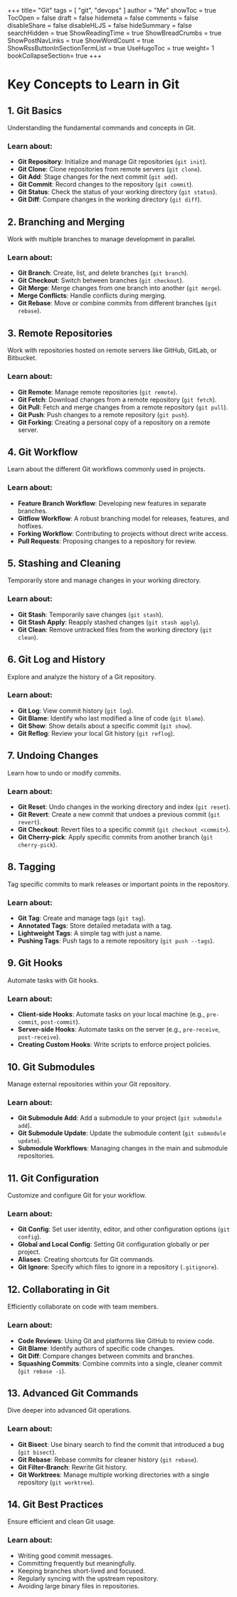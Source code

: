+++
title= "Git"
tags = [ "git", "devops" ]
author = "Me"
showToc = true
TocOpen = false
draft = false
hidemeta = false
comments = false
disableShare = false
disableHLJS = false
hideSummary = false
searchHidden = true
ShowReadingTime = true
ShowBreadCrumbs = true
ShowPostNavLinks = true
ShowWordCount = true
ShowRssButtonInSectionTermList = true
UseHugoToc = true
weight= 1
bookCollapseSection= true
+++


# Key Concepts to Learn in Git

## 1. Git Basics
Understanding the fundamental commands and concepts in Git.

### Learn about:
- **Git Repository**: Initialize and manage Git repositories (`git init`).
- **Git Clone**: Clone repositories from remote servers (`git clone`).
- **Git Add**: Stage changes for the next commit (`git add`).
- **Git Commit**: Record changes to the repository (`git commit`).
- **Git Status**: Check the status of your working directory (`git status`).
- **Git Diff**: Compare changes in the working directory (`git diff`).

## 2. Branching and Merging
Work with multiple branches to manage development in parallel.

### Learn about:
- **Git Branch**: Create, list, and delete branches (`git branch`).
- **Git Checkout**: Switch between branches (`git checkout`).
- **Git Merge**: Merge changes from one branch into another (`git merge`).
- **Merge Conflicts**: Handle conflicts during merging.
- **Git Rebase**: Move or combine commits from different branches (`git rebase`).

## 3. Remote Repositories
Work with repositories hosted on remote servers like GitHub, GitLab, or Bitbucket.

### Learn about:
- **Git Remote**: Manage remote repositories (`git remote`).
- **Git Fetch**: Download changes from a remote repository (`git fetch`).
- **Git Pull**: Fetch and merge changes from a remote repository (`git pull`).
- **Git Push**: Push changes to a remote repository (`git push`).
- **Git Forking**: Creating a personal copy of a repository on a remote server.

## 4. Git Workflow
Learn about the different Git workflows commonly used in projects.

### Learn about:
- **Feature Branch Workflow**: Developing new features in separate branches.
- **Gitflow Workflow**: A robust branching model for releases, features, and hotfixes.
- **Forking Workflow**: Contributing to projects without direct write access.
- **Pull Requests**: Proposing changes to a repository for review.

## 5. Stashing and Cleaning
Temporarily store and manage changes in your working directory.

### Learn about:
- **Git Stash**: Temporarily save changes (`git stash`).
- **Git Stash Apply**: Reapply stashed changes (`git stash apply`).
- **Git Clean**: Remove untracked files from the working directory (`git clean`).

## 6. Git Log and History
Explore and analyze the history of a Git repository.

### Learn about:
- **Git Log**: View commit history (`git log`).
- **Git Blame**: Identify who last modified a line of code (`git blame`).
- **Git Show**: Show details about a specific commit (`git show`).
- **Git Reflog**: Review your local Git history (`git reflog`).

## 7. Undoing Changes
Learn how to undo or modify commits.

### Learn about:
- **Git Reset**: Undo changes in the working directory and index (`git reset`).
- **Git Revert**: Create a new commit that undoes a previous commit (`git revert`).
- **Git Checkout**: Revert files to a specific commit (`git checkout <commit>`).
- **Git Cherry-pick**: Apply specific commits from another branch (`git cherry-pick`).

## 8. Tagging
Tag specific commits to mark releases or important points in the repository.

### Learn about:
- **Git Tag**: Create and manage tags (`git tag`).
- **Annotated Tags**: Store detailed metadata with a tag.
- **Lightweight Tags**: A simple tag with just a name.
- **Pushing Tags**: Push tags to a remote repository (`git push --tags`).

## 9. Git Hooks
Automate tasks with Git hooks.

### Learn about:
- **Client-side Hooks**: Automate tasks on your local machine (e.g., `pre-commit`, `post-commit`).
- **Server-side Hooks**: Automate tasks on the server (e.g., `pre-receive`, `post-receive`).
- **Creating Custom Hooks**: Write scripts to enforce project policies.

## 10. Git Submodules
Manage external repositories within your Git repository.

### Learn about:
- **Git Submodule Add**: Add a submodule to your project (`git submodule add`).
- **Git Submodule Update**: Update the submodule content (`git submodule update`).
- **Submodule Workflows**: Managing changes in the main and submodule repositories.

## 11. Git Configuration
Customize and configure Git for your workflow.

### Learn about:
- **Git Config**: Set user identity, editor, and other configuration options (`git config`).
- **Global and Local Config**: Setting Git configuration globally or per project.
- **Aliases**: Creating shortcuts for Git commands.
- **Git Ignore**: Specify which files to ignore in a repository (`.gitignore`).

## 12. Collaborating in Git
Efficiently collaborate on code with team members.

### Learn about:
- **Code Reviews**: Using Git and platforms like GitHub to review code.
- **Git Blame**: Identify authors of specific code changes.
- **Git Diff**: Compare changes between commits and branches.
- **Squashing Commits**: Combine commits into a single, cleaner commit (`git rebase -i`).

## 13. Advanced Git Commands
Dive deeper into advanced Git operations.

### Learn about:
- **Git Bisect**: Use binary search to find the commit that introduced a bug (`git bisect`).
- **Git Rebase**: Rebase commits for cleaner history (`git rebase`).
- **Git Filter-Branch**: Rewrite Git history.
- **Git Worktrees**: Manage multiple working directories with a single repository (`git worktree`).

## 14. Git Best Practices
Ensure efficient and clean Git usage.

### Learn about:
- Writing good commit messages.
- Committing frequently but meaningfully.
- Keeping branches short-lived and focused.
- Regularly syncing with the upstream repository.
- Avoiding large binary files in repositories.
